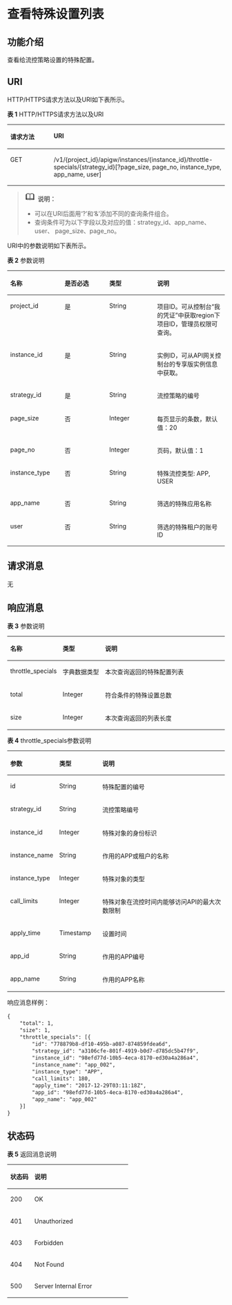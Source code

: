 # 查看特殊设置列表<a name="apig-phapi-180713081"></a>

## 功能介绍<a name="section53699803"></a>

查看给流控策略设置的特殊配置。

## URI<a name="section13536187"></a>

HTTP/HTTPS请求方法以及URI如下表所示。

**表 1**  HTTP/HTTPS请求方法以及URI

<a name="table40932678"></a>
<table><thead align="left"><tr id="row32630007"><th class="cellrowborder" valign="top" width="20%" id="mcps1.2.3.1.1"><p id="p25784877"><a name="p25784877"></a><a name="p25784877"></a>请求方法</p>
</th>
<th class="cellrowborder" valign="top" width="80%" id="mcps1.2.3.1.2"><p id="p8200292"><a name="p8200292"></a><a name="p8200292"></a>URI</p>
</th>
</tr>
</thead>
<tbody><tr id="row60243907"><td class="cellrowborder" valign="top" width="20%" headers="mcps1.2.3.1.1 "><p id="p47918323"><a name="p47918323"></a><a name="p47918323"></a>GET</p>
</td>
<td class="cellrowborder" valign="top" width="80%" headers="mcps1.2.3.1.2 "><p id="p56178972"><a name="p56178972"></a><a name="p56178972"></a><span id="ph15147152164414"><a name="ph15147152164414"></a><a name="ph15147152164414"></a>/v1/{project_id}/apigw/instances/{instance_id}</span>/throttle-specials/{strategy_id}[?page_size, page_no, instance_type, app_name, user]</p>
</td>
</tr>
</tbody>
</table>

>![](public_sys-resources/icon-note.gif) **说明：**   
>-   可以在URI后面用‘?’和‘&’添加不同的查询条件组合。  
>-   查询条件可为以下字段以及对应的值：strategy\_id、app\_name、user、 page\_size、page\_no。  

URI中的参数说明如下表所示。

**表 2**  参数说明

<a name="table53867817"></a>
<table><thead align="left"><tr id="row12559801"><th class="cellrowborder" valign="top" width="25%" id="mcps1.2.5.1.1"><p id="p10710956"><a name="p10710956"></a><a name="p10710956"></a>名称</p>
</th>
<th class="cellrowborder" valign="top" width="20.549999999999997%" id="mcps1.2.5.1.2"><p id="p62281116"><a name="p62281116"></a><a name="p62281116"></a>是否必选</p>
</th>
<th class="cellrowborder" valign="top" width="21.98%" id="mcps1.2.5.1.3"><p id="p11605616"><a name="p11605616"></a><a name="p11605616"></a>类型</p>
</th>
<th class="cellrowborder" valign="top" width="32.47%" id="mcps1.2.5.1.4"><p id="p530833"><a name="p530833"></a><a name="p530833"></a>说明</p>
</th>
</tr>
</thead>
<tbody><tr id="row171520509178"><td class="cellrowborder" valign="top" width="25%" headers="mcps1.2.5.1.1 "><p id="p55878963"><a name="p55878963"></a><a name="p55878963"></a>project_id</p>
</td>
<td class="cellrowborder" valign="top" width="20.549999999999997%" headers="mcps1.2.5.1.2 "><p id="p29902160"><a name="p29902160"></a><a name="p29902160"></a>是</p>
</td>
<td class="cellrowborder" valign="top" width="21.98%" headers="mcps1.2.5.1.3 "><p id="p6155914"><a name="p6155914"></a><a name="p6155914"></a>String</p>
</td>
<td class="cellrowborder" valign="top" width="32.47%" headers="mcps1.2.5.1.4 "><p id="p28867016"><a name="p28867016"></a><a name="p28867016"></a>项目ID。可从控制台“我的凭证”中获取region下项目ID，管理员权限可查询。</p>
</td>
</tr>
<tr id="row36407497172"><td class="cellrowborder" valign="top" width="25%" headers="mcps1.2.5.1.1 "><p id="p1780913159538"><a name="p1780913159538"></a><a name="p1780913159538"></a>instance_id</p>
</td>
<td class="cellrowborder" valign="top" width="20.549999999999997%" headers="mcps1.2.5.1.2 "><p id="p9809215115310"><a name="p9809215115310"></a><a name="p9809215115310"></a>是</p>
</td>
<td class="cellrowborder" valign="top" width="21.98%" headers="mcps1.2.5.1.3 "><p id="p1280914152538"><a name="p1280914152538"></a><a name="p1280914152538"></a>String</p>
</td>
<td class="cellrowborder" valign="top" width="32.47%" headers="mcps1.2.5.1.4 "><p id="p1880914157537"><a name="p1880914157537"></a><a name="p1880914157537"></a>实例ID，可从API网关控制台的专享版实例信息中获取。</p>
</td>
</tr>
<tr id="row42997478"><td class="cellrowborder" valign="top" width="25%" headers="mcps1.2.5.1.1 "><p id="p60243671"><a name="p60243671"></a><a name="p60243671"></a>strategy_id</p>
</td>
<td class="cellrowborder" valign="top" width="20.549999999999997%" headers="mcps1.2.5.1.2 "><p id="p47899214"><a name="p47899214"></a><a name="p47899214"></a>是</p>
</td>
<td class="cellrowborder" valign="top" width="21.98%" headers="mcps1.2.5.1.3 "><p id="p54631088"><a name="p54631088"></a><a name="p54631088"></a>String</p>
</td>
<td class="cellrowborder" valign="top" width="32.47%" headers="mcps1.2.5.1.4 "><p id="p63042023"><a name="p63042023"></a><a name="p63042023"></a>流控策略的编号</p>
</td>
</tr>
<tr id="row30507302"><td class="cellrowborder" valign="top" width="25%" headers="mcps1.2.5.1.1 "><p id="p55172407"><a name="p55172407"></a><a name="p55172407"></a>page_size</p>
</td>
<td class="cellrowborder" valign="top" width="20.549999999999997%" headers="mcps1.2.5.1.2 "><p id="p39779984"><a name="p39779984"></a><a name="p39779984"></a>否</p>
</td>
<td class="cellrowborder" valign="top" width="21.98%" headers="mcps1.2.5.1.3 "><p id="p953306"><a name="p953306"></a><a name="p953306"></a>Integer</p>
</td>
<td class="cellrowborder" valign="top" width="32.47%" headers="mcps1.2.5.1.4 "><p id="p10108989"><a name="p10108989"></a><a name="p10108989"></a>每页显示的条数，默认值：20</p>
</td>
</tr>
<tr id="row23872039"><td class="cellrowborder" valign="top" width="25%" headers="mcps1.2.5.1.1 "><p id="p54586977"><a name="p54586977"></a><a name="p54586977"></a>page_no</p>
</td>
<td class="cellrowborder" valign="top" width="20.549999999999997%" headers="mcps1.2.5.1.2 "><p id="p59468999"><a name="p59468999"></a><a name="p59468999"></a>否</p>
</td>
<td class="cellrowborder" valign="top" width="21.98%" headers="mcps1.2.5.1.3 "><p id="p52259651"><a name="p52259651"></a><a name="p52259651"></a>Integer</p>
</td>
<td class="cellrowborder" valign="top" width="32.47%" headers="mcps1.2.5.1.4 "><p id="p5173306"><a name="p5173306"></a><a name="p5173306"></a>页码，默认值：1</p>
</td>
</tr>
<tr id="row15125101515175"><td class="cellrowborder" valign="top" width="25%" headers="mcps1.2.5.1.1 "><p id="p212531571712"><a name="p212531571712"></a><a name="p212531571712"></a>instance_type</p>
</td>
<td class="cellrowborder" valign="top" width="20.549999999999997%" headers="mcps1.2.5.1.2 "><p id="p6125131521715"><a name="p6125131521715"></a><a name="p6125131521715"></a>否</p>
</td>
<td class="cellrowborder" valign="top" width="21.98%" headers="mcps1.2.5.1.3 "><p id="p16125915191714"><a name="p16125915191714"></a><a name="p16125915191714"></a>String</p>
</td>
<td class="cellrowborder" valign="top" width="32.47%" headers="mcps1.2.5.1.4 "><p id="p101250157175"><a name="p101250157175"></a><a name="p101250157175"></a>特殊流控类型:  APP, USER</p>
</td>
</tr>
<tr id="row410983481718"><td class="cellrowborder" valign="top" width="25%" headers="mcps1.2.5.1.1 "><p id="p181091834121710"><a name="p181091834121710"></a><a name="p181091834121710"></a>app_name</p>
</td>
<td class="cellrowborder" valign="top" width="20.549999999999997%" headers="mcps1.2.5.1.2 "><p id="p12109133417175"><a name="p12109133417175"></a><a name="p12109133417175"></a>否</p>
</td>
<td class="cellrowborder" valign="top" width="21.98%" headers="mcps1.2.5.1.3 "><p id="p6109163471713"><a name="p6109163471713"></a><a name="p6109163471713"></a>String</p>
</td>
<td class="cellrowborder" valign="top" width="32.47%" headers="mcps1.2.5.1.4 "><p id="p1210933412175"><a name="p1210933412175"></a><a name="p1210933412175"></a>筛选的特殊应用名称</p>
</td>
</tr>
<tr id="row1243343015612"><td class="cellrowborder" valign="top" width="25%" headers="mcps1.2.5.1.1 "><p id="p343313303568"><a name="p343313303568"></a><a name="p343313303568"></a>user</p>
</td>
<td class="cellrowborder" valign="top" width="20.549999999999997%" headers="mcps1.2.5.1.2 "><p id="p2433103011567"><a name="p2433103011567"></a><a name="p2433103011567"></a>否</p>
</td>
<td class="cellrowborder" valign="top" width="21.98%" headers="mcps1.2.5.1.3 "><p id="p1243319307563"><a name="p1243319307563"></a><a name="p1243319307563"></a>String</p>
</td>
<td class="cellrowborder" valign="top" width="32.47%" headers="mcps1.2.5.1.4 "><p id="p1743383018563"><a name="p1743383018563"></a><a name="p1743383018563"></a>筛选的特殊租户的账号ID</p>
</td>
</tr>
</tbody>
</table>

## 请求消息<a name="section54716821"></a>

无

## 响应消息<a name="section2877544"></a>

**表 3**  参数说明

<a name="table25878126"></a>
<table><thead align="left"><tr id="row28160051"><th class="cellrowborder" valign="top" width="20%" id="mcps1.2.4.1.1"><p id="p66371643"><a name="p66371643"></a><a name="p66371643"></a>名称</p>
</th>
<th class="cellrowborder" valign="top" width="20%" id="mcps1.2.4.1.2"><p id="p7393979"><a name="p7393979"></a><a name="p7393979"></a>类型</p>
</th>
<th class="cellrowborder" valign="top" width="60%" id="mcps1.2.4.1.3"><p id="p62041436"><a name="p62041436"></a><a name="p62041436"></a>说明</p>
</th>
</tr>
</thead>
<tbody><tr id="row59300421"><td class="cellrowborder" valign="top" width="20%" headers="mcps1.2.4.1.1 "><p id="p38604831"><a name="p38604831"></a><a name="p38604831"></a>throttle_specials</p>
</td>
<td class="cellrowborder" valign="top" width="20%" headers="mcps1.2.4.1.2 "><p id="p39983634"><a name="p39983634"></a><a name="p39983634"></a>字典数据类型</p>
</td>
<td class="cellrowborder" valign="top" width="60%" headers="mcps1.2.4.1.3 "><p id="p17448901"><a name="p17448901"></a><a name="p17448901"></a>本次查询返回的特殊配置列表</p>
</td>
</tr>
<tr id="row22822382"><td class="cellrowborder" valign="top" width="20%" headers="mcps1.2.4.1.1 "><p id="p36673636"><a name="p36673636"></a><a name="p36673636"></a>total</p>
</td>
<td class="cellrowborder" valign="top" width="20%" headers="mcps1.2.4.1.2 "><p id="p17774576"><a name="p17774576"></a><a name="p17774576"></a>Integer</p>
</td>
<td class="cellrowborder" valign="top" width="60%" headers="mcps1.2.4.1.3 "><p id="p30454519"><a name="p30454519"></a><a name="p30454519"></a>符合条件的特殊设置总数</p>
</td>
</tr>
<tr id="row5655221"><td class="cellrowborder" valign="top" width="20%" headers="mcps1.2.4.1.1 "><p id="p55419779"><a name="p55419779"></a><a name="p55419779"></a>size</p>
</td>
<td class="cellrowborder" valign="top" width="20%" headers="mcps1.2.4.1.2 "><p id="p59817089"><a name="p59817089"></a><a name="p59817089"></a>Integer</p>
</td>
<td class="cellrowborder" valign="top" width="60%" headers="mcps1.2.4.1.3 "><p id="p13346007"><a name="p13346007"></a><a name="p13346007"></a>本次查询返回的列表长度</p>
</td>
</tr>
</tbody>
</table>

**表 4**  throttle\_specials参数说明

<a name="table53005203"></a>
<table><thead align="left"><tr id="row55893062"><th class="cellrowborder" valign="top" width="20%" id="mcps1.2.4.1.1"><p id="p31044143"><a name="p31044143"></a><a name="p31044143"></a>参数</p>
</th>
<th class="cellrowborder" valign="top" width="20%" id="mcps1.2.4.1.2"><p id="p31547616"><a name="p31547616"></a><a name="p31547616"></a>类型</p>
</th>
<th class="cellrowborder" valign="top" width="60%" id="mcps1.2.4.1.3"><p id="p5220098"><a name="p5220098"></a><a name="p5220098"></a>说明</p>
</th>
</tr>
</thead>
<tbody><tr id="row20174780"><td class="cellrowborder" valign="top" width="20%" headers="mcps1.2.4.1.1 "><p id="p23544503"><a name="p23544503"></a><a name="p23544503"></a>id</p>
</td>
<td class="cellrowborder" valign="top" width="20%" headers="mcps1.2.4.1.2 "><p id="p28056603"><a name="p28056603"></a><a name="p28056603"></a>String</p>
</td>
<td class="cellrowborder" valign="top" width="60%" headers="mcps1.2.4.1.3 "><p id="p57992334"><a name="p57992334"></a><a name="p57992334"></a>特殊配置的编号</p>
</td>
</tr>
<tr id="row52168966"><td class="cellrowborder" valign="top" width="20%" headers="mcps1.2.4.1.1 "><p id="p64936726"><a name="p64936726"></a><a name="p64936726"></a>strategy_id</p>
</td>
<td class="cellrowborder" valign="top" width="20%" headers="mcps1.2.4.1.2 "><p id="p25383434"><a name="p25383434"></a><a name="p25383434"></a>String</p>
</td>
<td class="cellrowborder" valign="top" width="60%" headers="mcps1.2.4.1.3 "><p id="p42792267"><a name="p42792267"></a><a name="p42792267"></a>流控策略编号</p>
</td>
</tr>
<tr id="row49586083"><td class="cellrowborder" valign="top" width="20%" headers="mcps1.2.4.1.1 "><p id="p57049793"><a name="p57049793"></a><a name="p57049793"></a>instance_id</p>
</td>
<td class="cellrowborder" valign="top" width="20%" headers="mcps1.2.4.1.2 "><p id="p57630560"><a name="p57630560"></a><a name="p57630560"></a>Integer</p>
</td>
<td class="cellrowborder" valign="top" width="60%" headers="mcps1.2.4.1.3 "><p id="p37563816"><a name="p37563816"></a><a name="p37563816"></a>特殊对象的身份标识</p>
</td>
</tr>
<tr id="row768118995716"><td class="cellrowborder" valign="top" width="20%" headers="mcps1.2.4.1.1 "><p id="p28677105577"><a name="p28677105577"></a><a name="p28677105577"></a>instance_name</p>
</td>
<td class="cellrowborder" valign="top" width="20%" headers="mcps1.2.4.1.2 "><p id="p88691010165715"><a name="p88691010165715"></a><a name="p88691010165715"></a>String</p>
</td>
<td class="cellrowborder" valign="top" width="60%" headers="mcps1.2.4.1.3 "><p id="p16872191085717"><a name="p16872191085717"></a><a name="p16872191085717"></a>作用的APP或租户的名称</p>
</td>
</tr>
<tr id="row2530026"><td class="cellrowborder" valign="top" width="20%" headers="mcps1.2.4.1.1 "><p id="p3605569"><a name="p3605569"></a><a name="p3605569"></a>instance_type</p>
</td>
<td class="cellrowborder" valign="top" width="20%" headers="mcps1.2.4.1.2 "><p id="p23615701"><a name="p23615701"></a><a name="p23615701"></a>Integer</p>
</td>
<td class="cellrowborder" valign="top" width="60%" headers="mcps1.2.4.1.3 "><p id="p33823629"><a name="p33823629"></a><a name="p33823629"></a>特殊对象的类型</p>
</td>
</tr>
<tr id="row35977210"><td class="cellrowborder" valign="top" width="20%" headers="mcps1.2.4.1.1 "><p id="p28472932"><a name="p28472932"></a><a name="p28472932"></a>call_limits</p>
</td>
<td class="cellrowborder" valign="top" width="20%" headers="mcps1.2.4.1.2 "><p id="p24606183"><a name="p24606183"></a><a name="p24606183"></a>Integer</p>
</td>
<td class="cellrowborder" valign="top" width="60%" headers="mcps1.2.4.1.3 "><p id="p46943786"><a name="p46943786"></a><a name="p46943786"></a>特殊对象在流控时间内能够访问API的最大次数限制</p>
</td>
</tr>
<tr id="row19840891"><td class="cellrowborder" valign="top" width="20%" headers="mcps1.2.4.1.1 "><p id="p63608321"><a name="p63608321"></a><a name="p63608321"></a>apply_time</p>
</td>
<td class="cellrowborder" valign="top" width="20%" headers="mcps1.2.4.1.2 "><p id="p52000413"><a name="p52000413"></a><a name="p52000413"></a>Timestamp</p>
</td>
<td class="cellrowborder" valign="top" width="60%" headers="mcps1.2.4.1.3 "><p id="p51283892"><a name="p51283892"></a><a name="p51283892"></a>设置时间</p>
</td>
</tr>
<tr id="row17977161825718"><td class="cellrowborder" valign="top" width="20%" headers="mcps1.2.4.1.1 "><p id="p166372135718"><a name="p166372135718"></a><a name="p166372135718"></a>app_id</p>
</td>
<td class="cellrowborder" valign="top" width="20%" headers="mcps1.2.4.1.2 "><p id="p865122175719"><a name="p865122175719"></a><a name="p865122175719"></a>String</p>
</td>
<td class="cellrowborder" valign="top" width="60%" headers="mcps1.2.4.1.3 "><p id="p266192165714"><a name="p266192165714"></a><a name="p266192165714"></a>作用的APP编号</p>
</td>
</tr>
<tr id="row58901850"><td class="cellrowborder" valign="top" width="20%" headers="mcps1.2.4.1.1 "><p id="p6320568"><a name="p6320568"></a><a name="p6320568"></a>app_name</p>
</td>
<td class="cellrowborder" valign="top" width="20%" headers="mcps1.2.4.1.2 "><p id="p42203974"><a name="p42203974"></a><a name="p42203974"></a>String</p>
</td>
<td class="cellrowborder" valign="top" width="60%" headers="mcps1.2.4.1.3 "><p id="p63078700"><a name="p63078700"></a><a name="p63078700"></a>作用的APP名称</p>
</td>
</tr>
</tbody>
</table>

响应消息样例：

```
{
	"total": 1,
	"size": 1,
	"throttle_specials": [{
		"id": "778879b8-df10-495b-a087-874859fdea6d",
		"strategy_id": "a3106cfe-801f-4919-b0d7-d785dc5b47f9",
		"instance_id": "98efd77d-10b5-4eca-8170-ed30a4a286a4",
		"instance_name": "app_002",
		"instance_type": "APP",
		"call_limits": 180,
		"apply_time": "2017-12-29T03:11:18Z",
		"app_id": "98efd77d-10b5-4eca-8170-ed30a4a286a4",
		"app_name": "app_002"
	}]
}
```

## 状态码<a name="section22689348"></a>

**表 5**  返回消息说明

<a name="table52089279"></a>
<table><thead align="left"><tr id="row19305289"><th class="cellrowborder" valign="top" width="20%" id="mcps1.2.3.1.1"><p id="p20224568"><a name="p20224568"></a><a name="p20224568"></a>状态码</p>
</th>
<th class="cellrowborder" valign="top" width="80%" id="mcps1.2.3.1.2"><p id="p27577336"><a name="p27577336"></a><a name="p27577336"></a>说明</p>
</th>
</tr>
</thead>
<tbody><tr id="row19171761"><td class="cellrowborder" valign="top" width="20%" headers="mcps1.2.3.1.1 "><p id="p9408778"><a name="p9408778"></a><a name="p9408778"></a>200</p>
</td>
<td class="cellrowborder" valign="top" width="80%" headers="mcps1.2.3.1.2 "><p id="p23913515"><a name="p23913515"></a><a name="p23913515"></a>OK</p>
</td>
</tr>
<tr id="row13895046"><td class="cellrowborder" valign="top" width="20%" headers="mcps1.2.3.1.1 "><p id="p51756967"><a name="p51756967"></a><a name="p51756967"></a>401</p>
</td>
<td class="cellrowborder" valign="top" width="80%" headers="mcps1.2.3.1.2 "><p id="p31564837"><a name="p31564837"></a><a name="p31564837"></a>Unauthorized</p>
</td>
</tr>
<tr id="row15648082"><td class="cellrowborder" valign="top" width="20%" headers="mcps1.2.3.1.1 "><p id="p59535142"><a name="p59535142"></a><a name="p59535142"></a>403</p>
</td>
<td class="cellrowborder" valign="top" width="80%" headers="mcps1.2.3.1.2 "><p id="p57617161"><a name="p57617161"></a><a name="p57617161"></a>Forbidden</p>
</td>
</tr>
<tr id="row48792409"><td class="cellrowborder" valign="top" width="20%" headers="mcps1.2.3.1.1 "><p id="p59871065"><a name="p59871065"></a><a name="p59871065"></a>404</p>
</td>
<td class="cellrowborder" valign="top" width="80%" headers="mcps1.2.3.1.2 "><p id="p17718077"><a name="p17718077"></a><a name="p17718077"></a>Not Found</p>
</td>
</tr>
<tr id="row440216351571"><td class="cellrowborder" valign="top" width="20%" headers="mcps1.2.3.1.1 "><p id="p9402163514714"><a name="p9402163514714"></a><a name="p9402163514714"></a>500</p>
</td>
<td class="cellrowborder" valign="top" width="80%" headers="mcps1.2.3.1.2 "><p id="p740212352716"><a name="p740212352716"></a><a name="p740212352716"></a>Server Internal Error</p>
</td>
</tr>
</tbody>
</table>

